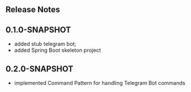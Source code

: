 ## Release Notes


## 0.1.0-SNAPSHOT
* added stub telegram bot;
* added Spring Boot skeleton project


## 0.2.0-SNAPSHOT

* implemented Command Pattern for handling Telegram Bot commands
